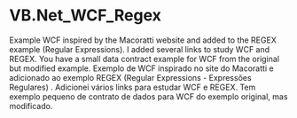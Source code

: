 # VB.Net_WCF_Regex
Example WCF inspired by the Macoratti website and added to the REGEX example (Regular Expressions). I added several links to study WCF and REGEX. You have a small data contract example for WCF from the original but modified example. Exemplo de WCF inspirado no site do Macoratti e adicionado ao exemplo REGEX (Regular Expressions - Expressões Regulares) . Adicionei vários links para estudar WCF e REGEX. Tem exemplo pequeno de contrato de dados para WCF do exemplo original, mas modificado.
